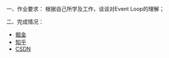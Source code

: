 一、作业要求：
    根据自己所学及工作，谈谈对Event Loop的理解；

二、完成情况：
- [掘金](https://juejin.im/post/5a636d24f265da3e317e40b7)
- [知乎](https://zhuanlan.zhihu.com/p/33140384)
- [CSDN](http://blog.csdn.net/j_andy/article/details/79117987)
